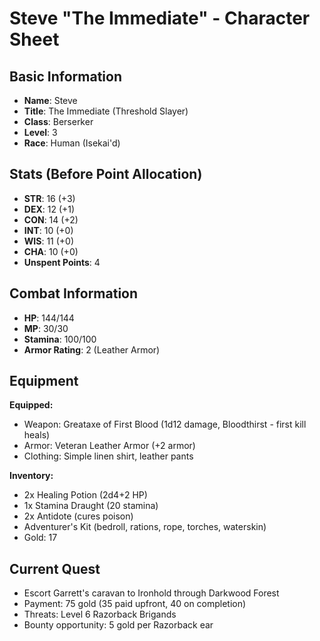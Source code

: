 # Steve "The Immediate" - Character Sheet

## Basic Information
- **Name**: Steve  
- **Title**: The Immediate (Threshold Slayer)
- **Class**: Berserker
- **Level**: 3
- **Race**: Human (Isekai'd)

## Stats (Before Point Allocation)
- **STR**: 16 (+3)
- **DEX**: 12 (+1) 
- **CON**: 14 (+2)
- **INT**: 10 (+0)
- **WIS**: 11 (+0)
- **CHA**: 10 (+0)
- **Unspent Points**: 4

## Combat Information
- **HP**: 144/144
- **MP**: 30/30
- **Stamina**: 100/100
- **Armor Rating**: 2 (Leather Armor)

## Equipment
**Equipped:**
- Weapon: Greataxe of First Blood (1d12 damage, Bloodthirst - first kill heals)
- Armor: Veteran Leather Armor (+2 armor)
- Clothing: Simple linen shirt, leather pants

**Inventory:**
- 2x Healing Potion (2d4+2 HP)
- 1x Stamina Draught (20 stamina)
- 2x Antidote (cures poison)
- Adventurer's Kit (bedroll, rations, rope, torches, waterskin)
- Gold: 17

## Current Quest
- Escort Garrett's caravan to Ironhold through Darkwood Forest
- Payment: 75 gold (35 paid upfront, 40 on completion)
- Threats: Level 6 Razorback Brigands
- Bounty opportunity: 5 gold per Razorback ear